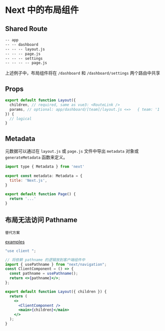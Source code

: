# Next 中的布局组件

## Shared Route

```txt
-- app
-- -- dashboard
-- -- -- layout.js
-- -- -- page.js
-- -- -- settings
-- -- -- -- page.js
```

上述例子中，布局组件将在 `/dashboard` 和 `/dashboard/settings` 两个路由中共享

## Props

```jsx
export default function Layout({
  children, // required, same as vue3: <RouteLink />
  params, // optional: app/dashboard/[team]/layout.js <=> 	{ team: '1' }
}) {
  // logical
}
```

## Metadata

元数据可以通过在 `layout.js` 或 `page.js` 文件中导出 `metadata` 对象或 `generateMetadata` 函数来定义。

```jsx
import type { Metadata } from 'next'
 
export const metadata: Metadata = {
  title: 'Next.js',
}
 
export default function Page() {
  return '...'
}
```

## 布局无法访问 Pathname

`替代方案`

[examples](https://nextjs.org/docs/app/building-your-application/routing/layouts-and-templates#examples)

```jsx
"use client ";

// 将依赖 pathname 的逻辑放到客户端组件中
import { usePathname } from "next/navigation";
const ClientComponent = () => {
  const pathname = usePathname();
  return <>{pathname}</>;
};

export default function Layout({ children }) {
  return (
    <>
      <ClientComponent />
      <main>{children}</main>
    </>
  );
}
```

